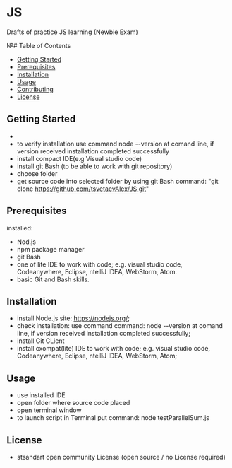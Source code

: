 # JS
Drafts of practice JS learning   (Newbie Exam)

№# Table of Contents
- [Getting Started](#getting-started)
- [Prerequisites](#prerequisites)
- [Installation](#installation)
- [Usage](#usage)
- [Contributing](#contributing)
- [License](#license)

## Getting Started
 - 
 - to verify installation use command node --version at comand line, if version received installation completed successfully
 - install compact IDE(e.g Visual studio code)
 - install git Bash (to be able to work with git repository)
 - choose folder
 - get  source code into selected folder by using git Bash command:  "git clone https://github.com/tsvetaevAlex/JS.git"

## Prerequisites
installed:
- Nod.js
- npm package manager
- git Bash
- one of lite IDE to work with  code; e.g. visual studio code, Codeanywhere, Eclipse, ntelliJ IDEA, WebStorm, Atom.
- basic Git and Bash skills.

## Installation
- install Node.js site: https://nodejs.org/;
- check installation: use command command: node --version at comand line, if version received installation completed successfully;
- install Git CLient
- install cxompat(lite) IDE to work with  code; e.g. visual studio code, Codeanywhere, Eclipse, ntelliJ IDEA, WebStorm, Atom;

## Usage
- use installed IDE
- open folder where source code placed
- open terminal window
- to launch script in Terminal put command: node testParallelSum.js


## License
- stsandart open community License (open source / no License required)
